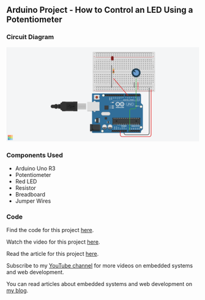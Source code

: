 ## Arduino Project - How to Control an LED Using a Potentiometer

### Circuit Diagram

![Circuit Diagram](/circuit-diagram.png)

### Components Used
- Arduino Uno R3
- Potentiometer
- Red LED
- Resistor
- Breadboard
- Jumper Wires

### Code

Find the code for this project [here](https://github.com/ihechikara/control-led-with-potentiometer/blob/main/pot.ino).

Watch the video for this project [here](https://youtu.be/dwZCgzlYfoA?si=k9W9eAEjcc4yLxqe).

Read the article for this project [here](https://www.freecodecamp.org/news/control-led-with-potentiometer/).

Subscribe to my [YouTube channel](https://www.youtube.com/@Ihechikara) for more videos on embedded systems and web development.

You can read articles about embedded systems and web development on [my blog](https://ihechikara.com/).